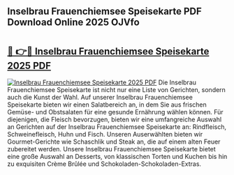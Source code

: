 ## Inselbrau Frauenchiemsee Speisekarte PDF Download Online 2025 OJVfo

# <h2><a href="http://gc7hkj7.nevu.top/?p=Inselbrau+Frauenchiemsee+Speisekarte">🔗 👉🔴 Inselbrau Frauenchiemsee Speisekarte 2025 PDF</a></h2>

[![Inselbrau Frauenchiemsee Speisekarte 2025 PDF](https://i.imgur.com/dBaPXMq.png)](http://gc7hkj7.nevu.top/?p=Inselbrau+Frauenchiemsee+Speisekarte)
Die Inselbrau Frauenchiemsee Speisekarte ist nicht nur eine Liste von Gerichten, sondern auch die Kunst der Wahl. Auf unserer Inselbrau Frauenchiemsee Speisekarte bieten wir einen Salatbereich an, in dem Sie aus frischen Gemüse- und Obstsalaten für eine gesunde Ernährung wählen können. Für diejenigen, die Fleisch bevorzugen, bieten wir eine umfangreiche Auswahl an Gerichten auf der Inselbrau Frauenchiemsee Speisekarte an: Rindfleisch, Schweinefleisch, Huhn und Fisch. Unseren Auserwählten bieten wir Gourmet-Gerichte wie Schaschlik und Steak an, die auf einem alten Feuer zubereitet werden. Unsere Inselbrau Frauenchiemsee Speisekarte bietet eine große Auswahl an Desserts, von klassischen Torten und Kuchen bis hin zu exquisiten Crème Brûlée und Schokoladen-Schokoladen-Extras.
